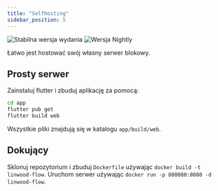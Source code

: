 ```yaml
---
title: "Selfhosting"
sidebar_position: 5
---
```


![Stabilna wersja wydania](https://img.shields.io/badge/dynamic/yaml?color=c4840d&label=Stable&query=%24.version&url=https%3A%2F%2Fraw.githubusercontent.com%2FLinwoodDev%2FFlow%2Fstable%2Fapp%2Fpubspec.yaml&style=for-the-badge) ![Wersja Nightly](https://img.shields.io/badge/dynamic/yaml?color=f7d28c&label=Nightly&query=%24.version&url=https%3A%2F%2Fraw.githubusercontent.com%2FLinwoodDev%2FFlow%2Fnightly%2Fapp%2Fpubspec.yaml&style=for-the-badge)

Łatwo jest hostować swój własny serwer blokowy.

## Prosty serwer

Zainstaluj flutter i zbuduj aplikację za pomocą:

```bash
cd app
flutter pub get
flutter build web
```

Wszystkie pliki znajdują się w katalogu `app/build/web`.

## Dokujący

Sklonuj repozytorium i zbuduj `Dockerfile` używając `docker build -t linwood-flow`. Uruchom serwer używając `docker run -p 808080:8080 -d linwood-flow`.
